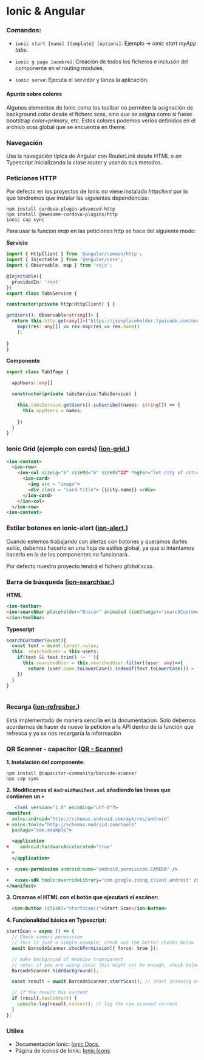 # Ionic & Angular

### Comandos:
- `ionic start [name] [template] [options]`: Ejemplo -> *ionic start myApp tabs*.

- `ionic g page [nombre]`: Creación de todos los ficheros e inclusón del componente en el routing modules.
  
- `ionic serve`: Ejecuta el servidor y lanza la aplicación.


#### Apunte sobre colores
Algunos elementos de Ionic como los toolbar no permiten la asignación de background color desde el fichero scss, sino que se asigna como si fuese bootstrap *color=primary*, etc. Estos colores podemos verlos definidos en el archivo scss global que se encuentra en theme.

### Navegación
Usa la navegación típica de Angular con RouterLink desde HTML o en Typescript inicializando la clase *router* y usando sus metodos.

### Peticiones HTTP
Por defecto en los proyectos de Ionic no viene instalado *httpclient* por lo que tendremos que instalar las siguientes dependencias:

```
npm install cordova-plugin-advanced-http 
npm install @awesome-cordova-plugins/http 
ionic cap sync
```

Para usar la funcion *map* en las peticiones http se hace del siguiente modo:

**Servicio**
```typescript
import { HttpClient } from '@angular/common/http';
import { Injectable } from '@angular/core';
import { Observable, map } from 'rxjs';

@Injectable({
  providedIn: 'root'
})
export class TabsService {

constructor(private http:HttpClient) { }

getUsers(): Observable<string[]> {
  return this.http.get<any[]>("https://jsonplaceholder.typicode.com/users").pipe(
    map((res: any[]) => res.map(res => res.name)) 
    );
  
}
}
```

**Componente**
```typescript
export class Tab1Page {

  appUsers!:any[]

  constructor(private tabsService:TabsService) {

    this.tabsService.getUsers().subscribe((names: string[]) => {
      this.appUsers = names;
      
    })
  }
}

```

### Ionic Grid (ejemplo con cards)  ([ion-grid.](https://ionicframework.com/docs/api/grid))

```html
<ion-content>
  <ion-row>
    <ion-col sizeLg="6" sizeMd="6" sizeXs"12" *ngFor="let city of cities">
      <ion-card>
        <img src = "image">
        <div class = "card-title"> {{city.name}} </div>
      </ion-card>
    </ion-col>
  </ion-row>
<ion-content>
```

### Estilar botones en ionic-alert ([ion-alert.](https://ionicframework.com/docs/api/alert))

Cuando estemos trabajando con alertas con botones y queramos darles estilo, debemos hacerlo en una hoja de estilos global, ya que si intentamos hacerlo en la de los componentes no funcionará.

Por defecto nuestro proyecto tendrá el fichero *global.scss*.


### Barra de búsqueda ([ion-searchbar.](https://ionicframework.com/docs/api/searchbar))

**HTML**

```html
<ion-toolbar>
<ion-searchbar placeholder="Buscar" animated (ionChange)="searchCustomer($event)"></ion-searchbar>
</ion-toolbar>
```

**Typescript**

```typescript
searchCustomer(event){
  const text = event.target.value;
  this. searchedUser = this-users;
    if(text && text.trim() != ''){
      this.searchedUser = this.searchedUser.filter((user: any)=>{
        return (user.name.toLowerCase().indexOf(text.toLowerCase()) > -1);
    })
  }
}
    
```

### Recarga ([ion-refresher.](https://ionicframework.com/docs/api/refresher))

Está implementado de manera sencilla en la documentacion. Solo debemos acordarnos de hacer de nuevo la petición a la API dentro de la función que refresca y ya se nos recargaría la información 

### QR Scanner - capacitor ([QR - Scanner](https://github.com/capacitor-community/barcode-scanner))

**1. Instalación del componente:**
  ```
  npm install @capacitor-community/barcode-scanner
  npx cap sync
  ```

**2. Modificamos el `AndroidManifest.xml` añadiendo las líneas que contienen un `+`**
   
```xml
   <?xml version="1.0" encoding="utf-8"?>
<manifest
  xmlns:android="http://schemas.android.com/apk/res/android"
+ xmlns:tools="http://schemas.android.com/tools"
  package="com.example">

  <application
+    android:hardwareAccelerated="true"
  >
  </application>

+  <uses-permission android:name="android.permission.CAMERA" />

+  <uses-sdk tools:overrideLibrary="com.google.zxing.client.android" />
</manifest>

```

 **3. Creamos el HTML con el botón que ejecutará el escáner:**

```html
  <ion-button (click)="startScan()">Start Scan</ion-button>
```


**4. Funcionalidad básica en Typescript:**

```typescript
startScan = async () => {
  // Check camera permission
  // This is just a simple example, check out the better checks below
  await BarcodeScanner.checkPermission({ force: true });

  // make background of WebView transparent
  // note: if you are using ionic this might not be enough, check below
  BarcodeScanner.hideBackground();

  const result = await BarcodeScanner.startScan(); // start scanning and wait for a result

  // if the result has content
  if (result.hasContent) {
    console.log(result.content); // log the raw scanned content
  }
};
```

### Utiles

- Documentación Ionic: [Ionic Docs.](https://ionicframework.com/docs)
- Página de iconos de Ionic: [Ionic Icons](https://ionic.io/ionicons)